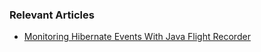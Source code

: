### Relevant Articles
- [Monitoring Hibernate Events With Java Flight Recorder](https://www.baeldung.com/java-flight-recorder-hibernate-events)
